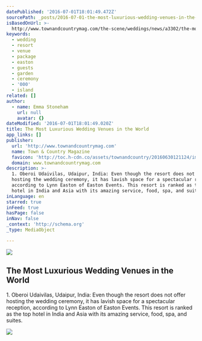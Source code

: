 ```yaml
---
datePublished: '2016-07-01T18:01:49.472Z'
sourcePath: _posts/2016-07-01-the-most-luxurious-wedding-venues-in-the-world.md
isBasedOnUrl: >-
  http://www.townandcountrymag.com/the-scene/weddings/news/a3302/the-most-luxurious-wedding-venues-in-the-world/
keywords:
  - wedding
  - resort
  - venue
  - package
  - easton
  - guests
  - garden
  - ceremony
  - '000'
  - island
related: []
author:
  - name: Emma Stoneham
    url: null
    avatar: {}
dateModified: '2016-07-01T18:01:49.020Z'
title: The Most Luxurious Wedding Venues in the World
app_links: []
publisher:
  url: 'http://www.townandcountrymag.com'
  name: Town & Country Magazine
  favicon: 'http://toc.h-cdn.co/assets/townandcountry/20160630121124/images/favicon.ico'
  domain: www.townandcountrymag.com
description: >-
  1. Oberoi Udaivilas, Udaipur, India: Even though the resort does not offer
  hosting the wedding ceremony, it has lavish space for a spectacular reception,
  according to Lynn Easton of Easton Events. This resort is ranked as the top
  hotel in India and Asia with its amazing service, food, spa, and suites.
inLanguage: en
starred: true
inFeed: true
hasPage: false
inNav: false
_context: 'http://schema.org'
_type: MediaObject

---
```

<article style=""><img src="https://imgflo.herokuapp.com/graph/vahj1ThiexotieMo/41d9b7f859a01e3cea191f0b1a080f65/noop.jpg?input=http%3A%2F%2Ftoc.h-cdn.co%2Fassets%2F15%2F25%2F1600x800%2Flandscape-1434397346-4.jpg" /><h1>The Most Luxurious Wedding Venues in the World</h1><p>1. Oberoi Udaivilas, Udaipur, India: Even though the resort does not offer hosting the wedding ceremony, it has lavish space for a spectacular reception, according to Lynn Easton of Easton Events. This resort is ranked as the top hotel in India and Asia with its amazing service, food, spa, and suites.</p></article>

<article style=""><img src="http://toc.h-cdn.co/assets/15/25/768x512/gallery-1434397642-7.jpg" /></article>